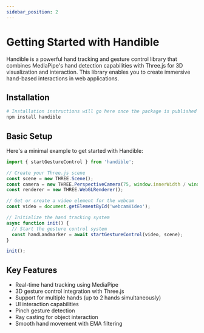 ```yaml
---
sidebar_position: 2
---
```


# Getting Started with Handible

Handible is a powerful hand tracking and gesture control library that combines MediaPipe's hand detection capabilities with Three.js for 3D visualization and interaction. This library enables you to create immersive hand-based interactions in web applications.

## Installation

```bash
# Installation instructions will go here once the package is published
npm install handible
```

## Basic Setup

Here's a minimal example to get started with Handible:

```javascript
import { startGestureControl } from 'handible';

// Create your Three.js scene
const scene = new THREE.Scene();
const camera = new THREE.PerspectiveCamera(75, window.innerWidth / window.innerHeight, 0.1, 1000);
const renderer = new THREE.WebGLRenderer();

// Get or create a video element for the webcam
const video = document.getElementById('webcamVideo');

// Initialize the hand tracking system
async function init() {
  // Start the gesture control system
  const handLandmarker = await startGestureControl(video, scene);
}

init();
```

## Key Features

- Real-time hand tracking using MediaPipe
- 3D gesture control integration with Three.js
- Support for multiple hands (up to 2 hands simultaneously)
- UI interaction capabilities
- Pinch gesture detection
- Ray casting for object interaction
- Smooth hand movement with EMA filtering
